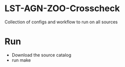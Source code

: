 # LST-AGN-ZOO-Crosscheck
Collection of configs and workflow to run on all sources

# Run
- Download the source catalog
- run make
